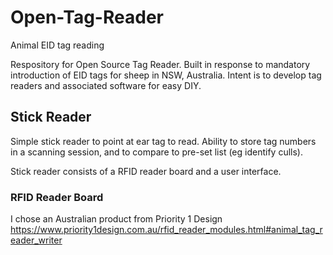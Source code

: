 # Open-Tag-Reader
Animal EID tag reading

Respository for Open Source Tag Reader. Built in response to mandatory introduction of EID tags for sheep in NSW, Australia. Intent is to develop tag readers and associated software for easy DIY.

## Stick Reader
Simple stick reader to point at ear tag to read.  Ability to store tag numbers in a scanning session, and to compare to pre-set list (eg identify culls).

Stick reader consists of a RFID reader board and a user interface.

### RFID Reader Board
I chose an Australian product from  Priority 1 Design https://www.priority1design.com.au/rfid_reader_modules.html#animal_tag_reader_writer
